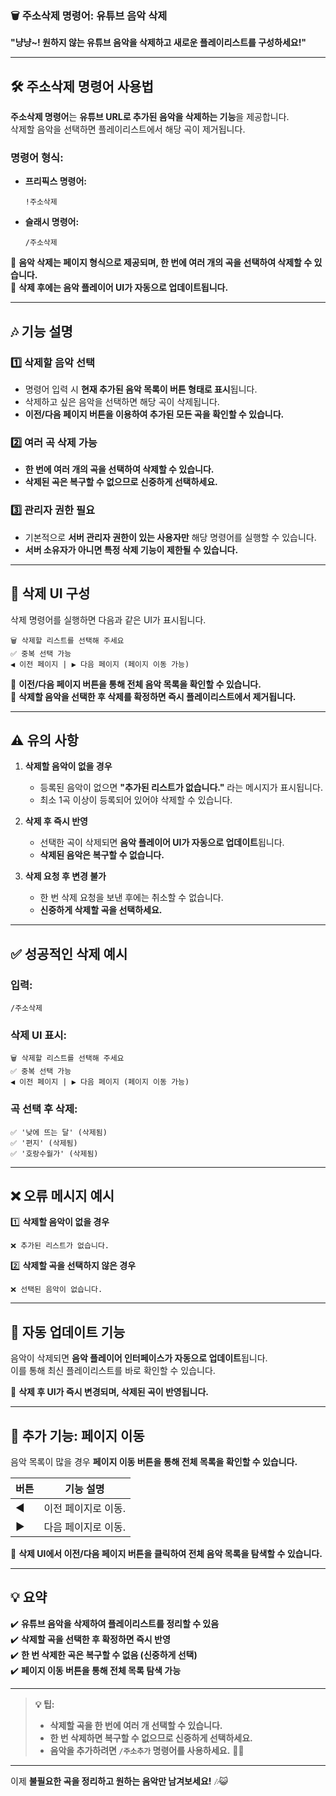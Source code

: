 ### 🗑️ **주소삭제 명령어: 유튜브 음악 삭제**  

**"냥냥~! 원하지 않는 유튜브 음악을 삭제하고 새로운 플레이리스트를 구성하세요!"**  

---

## 🛠️ **주소삭제 명령어 사용법**  

**주소삭제 명령어**는 **유튜브 URL로 추가된 음악을 삭제하는 기능**을 제공합니다.  
삭제할 음악을 선택하면 플레이리스트에서 해당 곡이 제거됩니다.  

### **명령어 형식:**  

- **프리픽스 명령어:**  
  ```
  !주소삭제
  ```
- **슬래시 명령어:**  
  ```
  /주소삭제
  ```

📌 **음악 삭제는 페이지 형식으로 제공되며, 한 번에 여러 개의 곡을 선택하여 삭제할 수 있습니다.**  
📌 **삭제 후에는 음악 플레이어 UI가 자동으로 업데이트됩니다.**  

---

## 🎶 **기능 설명**  

### 1️⃣ **삭제할 음악 선택**  
- 명령어 입력 시 **현재 추가된 음악 목록이 버튼 형태로 표시**됩니다.  
- 삭제하고 싶은 음악을 선택하면 해당 곡이 삭제됩니다.  
- **이전/다음 페이지 버튼을 이용하여 추가된 모든 곡을 확인할 수 있습니다.**  

### 2️⃣ **여러 곡 삭제 가능**  
- **한 번에 여러 개의 곡을 선택하여 삭제할 수 있습니다.**  
- **삭제된 곡은 복구할 수 없으므로 신중하게 선택하세요.**  

### 3️⃣ **관리자 권한 필요**  
- 기본적으로 **서버 관리자 권한이 있는 사용자만** 해당 명령어를 실행할 수 있습니다.  
- **서버 소유자가 아니면 특정 삭제 기능이 제한될 수 있습니다.**  

---

## 📑 **삭제 UI 구성**  

삭제 명령어를 실행하면 다음과 같은 UI가 표시됩니다.  

```
🗑️ 삭제할 리스트를 선택해 주세요  
✅ 중복 선택 가능  
◀️ 이전 페이지 | ▶️ 다음 페이지 (페이지 이동 가능)  
```

📌 **이전/다음 페이지 버튼을 통해 전체 음악 목록을 확인할 수 있습니다.**  
📌 **삭제할 음악을 선택한 후 삭제를 확정하면 즉시 플레이리스트에서 제거됩니다.**  

---

## ⚠️ **유의 사항**  

1. **삭제할 음악이 없을 경우**  
   - 등록된 음악이 없으면 **"추가된 리스트가 없습니다."** 라는 메시지가 표시됩니다.  
   - 최소 1곡 이상이 등록되어 있어야 삭제할 수 있습니다.  

2. **삭제 후 즉시 반영**  
   - 선택한 곡이 삭제되면 **음악 플레이어 UI가 자동으로 업데이트**됩니다.  
   - **삭제된 음악은 복구할 수 없습니다.**  

3. **삭제 요청 후 변경 불가**  
   - 한 번 삭제 요청을 보낸 후에는 취소할 수 없습니다.  
   - **신중하게 삭제할 곡을 선택하세요.**  

---

## ✅ **성공적인 삭제 예시**  

### **입력:**  
```
/주소삭제
```

### **삭제 UI 표시:**  
```
🗑️ 삭제할 리스트를 선택해 주세요  
✅ 중복 선택 가능  
◀️ 이전 페이지 | ▶️ 다음 페이지 (페이지 이동 가능)  
```

### **곡 선택 후 삭제:**  
```
✅ '낮에 뜨는 달' (삭제됨)  
✅ '편지' (삭제됨)  
✅ '호랑수월가' (삭제됨)  
```

---

## ❌ **오류 메시지 예시**  

1️⃣ **삭제할 음악이 없을 경우**  
```
❌ 추가된 리스트가 없습니다.
```

2️⃣ **삭제할 곡을 선택하지 않은 경우**  
```
❌ 선택된 음악이 없습니다.
```

---

## 🔄 **자동 업데이트 기능**  

음악이 삭제되면 **음악 플레이어 인터페이스가 자동으로 업데이트**됩니다.  
이를 통해 최신 플레이리스트를 바로 확인할 수 있습니다.  

📌 **삭제 후 UI가 즉시 변경되며, 삭제된 곡이 반영됩니다.**  

---

## 🎼 **추가 기능: 페이지 이동**  

음악 목록이 많을 경우 **페이지 이동 버튼을 통해 전체 목록을 확인할 수 있습니다.**  

| 버튼 | 기능 설명              |
| ---- | ---------------------- |
| ◀️   | 이전 페이지로 이동.    |
| ▶️   | 다음 페이지로 이동.    |

📌 **삭제 UI에서 이전/다음 페이지 버튼을 클릭하여 전체 음악 목록을 탐색할 수 있습니다.**  

---

## **💡 요약**  

✔️ **유튜브 음악을 삭제하여 플레이리스트를 정리할 수 있음**  
✔️ **삭제할 곡을 선택한 후 확정하면 즉시 반영**  
✔️ **한 번 삭제한 곡은 복구할 수 없음 (신중하게 선택)**  
✔️ **페이지 이동 버튼을 통해 전체 목록 탐색 가능**  

---

> **💡 팁:**  
> - **삭제할 곡을 한 번에 여러 개 선택할 수 있습니다.**  
> - **한 번 삭제하면 복구할 수 없으므로 신중하게 선택하세요.**  
> - **음악을 추가하려면 `/주소추가` 명령어를 사용하세요.** 🎵🐾  

---

이제 **불필요한 곡을 정리하고 원하는 음악만 남겨보세요!** 🎶😺